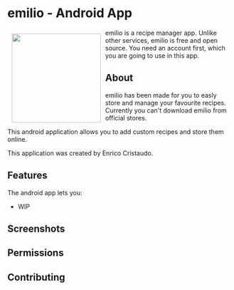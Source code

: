 # emilio - Android App
<img src="/readme/emilio-logo.png" align="left"
width="200" hspace="10" vspace="10">

emilio is a recipe manager app.
Unlike other services, emilio is free and open source.
You need an account first, which you are going to use in this app.

## About

emilio has been made for you to easly store and manage your favourite recipes.
Currently you can't download emilio from official stores.

This android application allows you to add custom recipes and store them online.

This application was created by Enrico Cristaudo.

## Features

The android app lets you:
- WIP

## Screenshots



## Permissions


## Contributing
